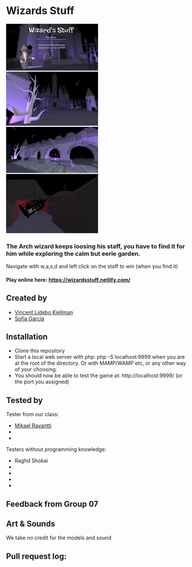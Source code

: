 # Wizards Stuff

<!-- <img src="https://media.giphy.com/media/101t9QwTM6y5oc/giphy.gif"/>  -->
<img width="50%" src="https://github.com/VincentLideboKjellman/The-Fall/blob/master/images/forReadme/screen1.png?raw=true">
<img width="50%" src="https://github.com/VincentLideboKjellman/The-Fall/blob/master/images/forReadme/screen4.png?raw=true">
<br>
<img width="50%" src="https://github.com/VincentLideboKjellman/The-Fall/blob/master/images/forReadme/screen2.png?raw=true">
<img width="50%" src="https://github.com/VincentLideboKjellman/The-Fall/blob/master/images/forReadme/screen3.png?raw=true">

### The Arch wizard keeps loosing his staff, you have to find it for him while exploring the calm but eerie garden.

Navigate with w,a,s,d and left click on the staff to win (when you find it)

#### Play online here: https://wizardsstuff.netlify.com/

## Created by
- [Vincent Lidebo Kjellman](https://github.com/VincentLideboKjellman)
- [Sofia Garcia](https://github.com/sof1agarc1a)

## Installation
- Clone this repository
- Start a local web server with php: php -S localhost:9999 when you are at the root of the directory. Or with MAMP/WAMP etc, or any other way of your choosing.
- You should now be able to test the game at: http://localhost:9999/ (or the port you assigned)

## Tested by

Tester from our class:
- [Mikael Ravantti](https://github.com/MRavantti)
- 
- 

Testers without programming knowledge:
- Raghd Shokai
- 
- 
- 
- 

## Feedback from Group 07

## Art & Sounds
We take no credit for the models and sound

## Pull request log:
<!-- - [#1 Update to this.tomato instead of const + adding update function](https://github.com/linn2punkt0/Come-on-tomato/pull/1)
- [#2 Tomato](https://github.com/linn2punkt0/Come-on-tomato/pull/2) 
- [#3 added images and rat.js](https://github.com/linn2punkt0/Come-on-tomato/pull/3) 
- [#4 Rats](https://github.com/linn2punkt0/Come-on-tomato/pull/4)
- [#5 Tomato](https://github.com/linn2punkt0/Come-on-tomato/pull/5)
- [#6 Correcting spelling error](https://github.com/linn2punkt0/Come-on-tomato/pull/6)
- [#7 added collide-function to rats](https://github.com/linn2punkt0/Come-on-tomato/pull/7)
- [#8 Modified tomato jumping](https://github.com/linn2punkt0/Come-on-tomato/pull/8)
- [#9 made rat move](https://github.com/linn2punkt0/Come-on-tomato/pull/9)
- [#10 Rats](https://github.com/linn2punkt0/Come-on-tomato/pull/10)
- [#11 pull updates to branch](https://github.com/linn2punkt0/Come-on-tomato/pull/11)
- [#12 Update from master](https://github.com/linn2punkt0/Come-on-tomato/pull/12)
- [#13 Merge pull request #12 from linn2punkt0/master](https://github.com/linn2punkt0/Come-on-tomato/pull/13)
- [#14 Update from master](https://github.com/linn2punkt0/Come-on-tomato/pull/14)
- [#15 Tomato](https://github.com/linn2punkt0/Come-on-tomato/pull/15)
- [#16 Merge pull request #15 from linn2punkt0/Tomato](https://github.com/linn2punkt0/Come-on-tomato/pull/16)
- [#17 Rats](https://github.com/linn2punkt0/Come-on-tomato/pull/17)
- [#18 Merge pull request #17 from linn2punkt0/rats](https://github.com/linn2punkt0/Come-on-tomato/pull/18) -->

